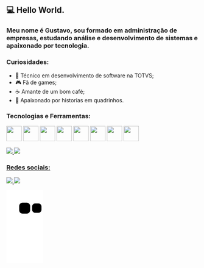 ## 💻 Hello World.
### Meu nome é Gustavo, sou formado em administração de empresas, estudando análise e desenvolvimento de sistemas e apaixonado por tecnologia.



### Curiosidades:
- :briefcase: Técnico em desenvolvimento de software na TOTVS;
- :video_game: Fã de games;
- :coffee: Amante de um bom café;
- :scroll: Apaixonado por historias em quadrinhos. 

### Tecnologias e Ferramentas:

<img src="https://cdn.jsdelivr.net/gh/devicons/devicon/icons/oracle/oracle-original.svg" width="40" height="40" /> <img src="https://cdn.jsdelivr.net/gh/devicons/devicon/icons/csharp/csharp-original.svg" width="40" height="40" /> <img src="https://cdn.jsdelivr.net/gh/devicons/devicon/icons/python/python-original.svg" width="40" height="40" />  <img src="https://cdn.jsdelivr.net/gh/devicons/devicon/icons/git/git-original-wordmark.svg" width="40" height="40" /> <img src="https://cdn.jsdelivr.net/gh/devicons/devicon/icons/github/github-original-wordmark.svg" width="40" height="40" />  <img src="https://cdn.jsdelivr.net/gh/devicons/devicon/icons/css3/css3-original.svg" width="40" height="40"/>  <img src="https://cdn.jsdelivr.net/gh/devicons/devicon/icons/html5/html5-original.svg" width="40" height="40"/> <img src="https://cdn.jsdelivr.net/gh/devicons/devicon/icons/javascript/javascript-original.svg" width="40" height="40"/>

<div>
<a href="https://github.com/GustavoBaco">
<img height="180em" src="https://github-readme-stats.vercel.app/api/top-langs/?username=GustavoBaco&layout=compact&langs_count=7&theme=midnight-purple"/>
<img height="180em" src="https://github-readme-stats.vercel.app/api?username=GustavoBaco&show_icons=true&theme=midnight-purple&include_all_commits=true&count_private=true"/>
</div>



### Redes sociais:
<a href="https://www.linkedin.com/in/gustavo-manciope-5aa675b4" alt="linkedin" target="_blank">
<img src="https://img.shields.io/badge/LinkedIn-%230077B5.svg?&style=flat-square&logo=linkedin&logoColor=white">
</a>
<a href="https://github.com/GustavoBaco" alt="github" target="_blank">
<img src="https://img.shields.io/badge/GitHub-000000?&style=flat-square&logo=GitHub&logoColor=white">
</a> 

![Snake animation](https://github.com/GustavoBaco/GustavoBaco/blob/output/github-contribution-grid-snake.svg)
  
